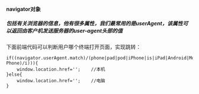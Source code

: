 #### navigator对象

##### 包括有关浏览器的信息，他有很多属性，我们最常用的是userAgent，该属性可以返回由客户机发送服务器的user-agent头部的值

下面前端代码可以判断用户哪个终端打开页面，实现跳转：

```
if((navigator.userAgent.match)/(phone|pad|pod|iPhone|is|iPad|Android|Mobile|blackBerry|IEMobile|MQQBrowswe|JUC|Fennec|wOSBrower|BrowserNG|WebOS|Symbian|Windows Phone)/i))){
	window.location.href='';	//本机
}else{
	window.location.href='';	//电脑
}
```

